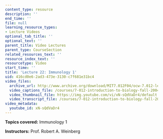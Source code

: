 ```yaml
---
content_type: resource
description: ''
end_time: ''
file: null
learning_resource_types:
- Lecture Videos
optional_tab_title: ''
optional_text: ''
parent_title: Video Lectures
parent_type: CourseSection
related_resources_text: ''
resource_index_text: ''
resourcetype: Video
start_time: ''
title: 'Lecture 22: Immunology 1'
uid: 416cd0e6-2ad3-473e-3130-c7f681e31bc4
video_files:
  archive_url: http://www.archive.org/download/MIT7.012F04/ocw-7.012-lec22-03nov2004-220k.mp4
  video_captions_file: /courses/7-012-introduction-to-biology-fall-2004/5aab3cb34cea594ba6236e6818d5133c_xN-sQdVaDr4.vtt
  video_thumbnail_file: https://img.youtube.com/vi/xN-sQdVaDr4/default.jpg
  video_transcript_file: /courses/7-012-introduction-to-biology-fall-2004/737bac03eb0a051199dbcf76e469c273_xN-sQdVaDr4.pdf
video_metadata:
  youtube_id: xN-sQdVaDr4
---
```


**Topics covered:** Immunology 1

**Instructors:** Prof. Robert A. Weinberg